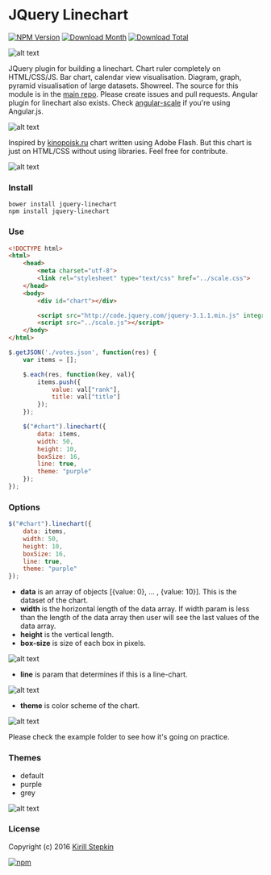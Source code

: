 # JQuery Linechart

[![NPM Version](https://img.shields.io/npm/v/jquery-linechart.svg)](https://www.npmjs.com/package/jquery-linechart)
[![Download Month](https://img.shields.io/npm/dm/jquery-linechart.svg)](https://www.npmjs.com/package/jquery-linechart)
[![Download Total](https://img.shields.io/npm/dt/jquery-linechart.svg)](https://www.npmjs.com/package/jquery-linechart)

![alt text](https://raw.githubusercontent.com/kirillstepkin/scale/master/img/placeit1.jpg)

JQuery plugin for building a linechart. Chart ruler completely on HTML/CSS/JS. Bar chart, calendar view visualisation. Diagram, graph, pyramid visualisation of large datasets. Showreel. The source for this module is in the [main repo](https://github.com/kirillstepkin/jquery-linechart). Please create issues and pull requests. Angular plugin for linechart also exists. Check [angular-scale](https://github.com/kirillstepkin/scale) if you're using Angular.js.

![alt text](https://raw.githubusercontent.com/kirillstepkin/scale/master/img/output_eSVfyQ.gif)

Inspired by [kinopoisk.ru](https://www.kinopoisk.ru/) chart written using Adobe Flash. But this chart is just on HTML/CSS without using libraries. Feel free for contribute.

![alt text](https://raw.githubusercontent.com/kirillstepkin/scale/master/img/84d858c0af.png)

### Install

```
bower install jquery-linechart 
npm install jquery-linechart
```

### Use

```html
<!DOCTYPE html>
<html>
	<head>
		<meta charset="utf-8">
		<link rel="stylesheet" type="text/css" href="../scale.css">
	</head>
	<body>
		<div id="chart"></div>

		<script src="http://code.jquery.com/jquery-3.1.1.min.js" integrity="sha256-hVVnYaiADRTO2PzUGmuLJr8BLUSjGIZsDYGmIJLv2b8=" crossorigin="anonymous"></script>
		<script src="../scale.js"></script>
	</body>
</html>
```

```javascript
$.getJSON('./votes.json', function(res) {
	var items = [];

	$.each(res, function(key, val){
		items.push({
			value: val["rank"],
			title: val["title"]
		});
	});

	$("#chart").linechart({
		data: items,
		width: 50, 
		height: 10,
		boxSize: 16,
		line: true,
		theme: "purple"
	});
});
```

### Options

```javascript
$("#chart").linechart({
	data: items,
	width: 50, 
	height: 10,
	boxSize: 16,
	line: true,
	theme: "purple"
});
```

* **data** is an array of objects [{value: 0}, ... , {value: 10}]. This is the dataset of the chart.
* **width** is the horizontal length of the data array. If width param is less than the length of the data array then user will see the last values of the data array. 
* **height** is the vertical length.
* **box-size** is size of each box in pixels.

![alt text](https://raw.githubusercontent.com/kirillstepkin/scale/master/img/46cd396faa.jpg)

* **line** is param that determines if this is a line-chart.

![alt text](https://raw.githubusercontent.com/kirillstepkin/scale/master/img/a03def3092.jpg)

* **theme** is color scheme of the chart.

![alt text](https://raw.githubusercontent.com/kirillstepkin/scale/master/img/a657bab0f7.jpg)

Please check the example folder to see how it's going on practice.

### Themes

* default
* purple
* grey

![alt text](https://raw.githubusercontent.com/kirillstepkin/scale/master/img/024486fd94.jpg)

### License

Copyright (c) 2016 [Kirill Stepkin](https://www.npmjs.com/~kirillstyopkin)

[![npm](https://img.shields.io/npm/l/express.svg?maxAge=2592000)](https://github.com/kirillstepkin/jquery-linechart)
